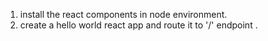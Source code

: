1. install the react components in node environment.
2. create a hello world react app and route it to '/' endpoint .
